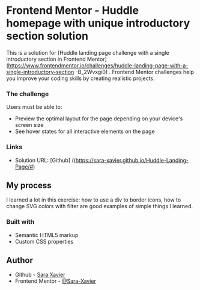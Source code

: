 # Frontend Mentor - Huddle homepage with unique introductory section solution

This is a solution for [Huddle landing page challenge with a single introductory section in Frontend Mentor](https://www.frontendmentor.io/challenges/huddle-landing-page-with-a-single-introductory-section -B_2Wvxgi0) . Frontend Mentor challenges help you improve your coding skills by creating realistic projects.

### The challenge

Users must be able to:

- Preview the optimal layout for the page depending on your device's screen size
- See hover states for all interactive elements on the page

### Links

- Solution URL: [Github] ((https://sara-xavier.github.io/Huddle-Landing-Page/#)

## My process
I learned a lot in this exercise: how to use a div to border icons, how to change SVG colors with filter are good examples of simple things I learned.

### Built with

- Semantic HTML5 markup
- Custom CSS properties


## Author

- Github - [Sara Xavier](https://github.com/Sara-Xavier)  
- Frontend Mentor - [@Sara-Xavier](https://www.frontendmentor.io/profile/Sara-Xavier)
